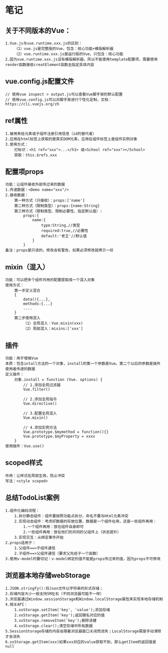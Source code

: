 # 笔记

## 关于不同版本的Vue：
    1.Vue.js与vue.runtime.xxx.js的区别：
        （1）vue.js是完整版的Vue，包含：核心功能+模版解析器
        （2）vue.runtime.xxx.js是运行版的Vue，只包含：核心功能
    2.因为vue.runtime.xxx.js没有模版解析器，所以不能使用template配置项，需要使用render函数接收creatElement函数去指定具体内容

## vue.config.js配置文件
    // 使用vue inspect > output.js可以查看Vue脚手架的默认配置
    // 使用vue.config.js可以对脚手架进行个性化定制，文档：https://cli.vuejs.org/zh

## ref属性
    1.被用来给元素或子组件注册引用信息（id的替代者）
    2.应用在html标签上获取的是真实DOM元素，应用在组件标签上是组件实例对象
    3.使用方式：
        打标识：<h1 ref="xxx">...</h1> 或<School ref="xxx"></School>
        获取：this.$refs.xxx

## 配置项props
    功能：让组件接收外部传过来的数据
    1.传递数据：<Demo name="xxx"/>
    2.接收数据：
        第一种方式（只接收）：props:['name']
        第二种方式（限制类型）：props:{name:String}
        第三种方式（限制类型、限制必要性、指定默认值）:
            props:{
                name:{
                    type:String,//类型
                    required:true,//必要性
                    default:'老王'//默认值
                }
            }
    备注：props是只读的，修改会有警告，如果必须修改就拷贝一份

## mixin（混入）
    功能：可以把多个组件共用的配置提取成一个混入对象
    使用方式：
        第一步定义混合
        {
            data(){...},
            methods:{...}
            ....
        }
        第二步使用混入
            （1）全局混入：Vue.mixin(xxx)
            （2）局部混入：mixins:['xxx']


## 插件
    功能：用于增强Vue
    本质：包含intall方法的一个对象，install的第一个参数是Vue。第二个以后的参数是插件使用者传递的数据
    定义插件：
        对象.install = function (Vue. options) {
            // 1.添加全局过滤器
            Vue.filter()

            // 2.添加全局指令
            Vue.directive()

            // 3.配置全局混入
            Vue.mixin()

            // 4.添加实例方法
            Vue.prototype.$mymethod = function(){}
            Vue.prototype.$myProperty = xxxx
        }
    使用插件：Vue.use()

## scoped样式
    作用：让样式在局部生效，防止冲突
    写法：<style scoped>

## 总结TodoList案例
    1.组件化编码流程：
        1.拆分静态组件：组件要按照功能点拆分，命名不要与Html元素冲突
        2.实现动态组件：考虑好数据的存放位置，数据是一个组件在用，还是一些组件再用：
            1.一个组件再用：放在组件自身即可
            2.一些组件再用：放在他们的共同的父组件上（状态提升）
        3.实现交互：从绑定事件开始
    2.props适用于：
        1.父组件==>子组件通信
        2.子组件==>父组件通信（要求父先给子一个函数）
    3.使用v-model时要切记：v-model绑定的值不能是props传过来的值，因为props不可修改

## 浏览器本地存储webStorage
    1.JSON.stringfy():将Json文件以字符串的形式存储；
    2.存储内容大小一般支持5M左右（不同浏览器可能不一样）
    3.浏览器通过Window.sessionStorage和Window.localStorage属性来实现本地存储机制
    4.相关API：
        1.xxStorage.setItem('key', 'value');添加存储
        2.xxStorage.getItem('key');返回键名对应的值
        3.xxStorage.removeItem('key');删除该健
        4.xxStorage.clear();清空存储中所有数据
    5.SessionStorage存储的内容会随着浏览器窗口关闭而消失；LocalStorage需是手动清除才会消失
    6.xxStorage.getItem(xxx)如果xxx对应的value获取不到，那么getItem的返回值是null

